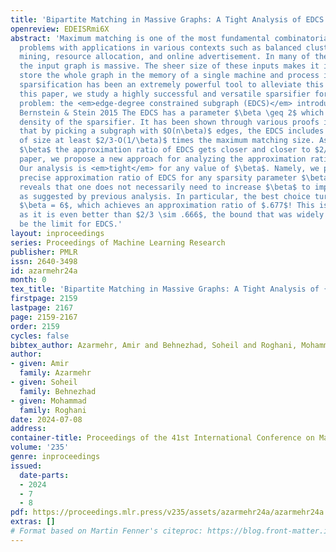 ```yaml
---
title: 'Bipartite Matching in Massive Graphs: A Tight Analysis of EDCS'
openreview: EDEISRmi6X
abstract: 'Maximum matching is one of the most fundamental combinatorial optimization
  problems with applications in various contexts such as balanced clustering, data
  mining, resource allocation, and online advertisement. In many of these applications,
  the input graph is massive. The sheer size of these inputs makes it impossible to
  store the whole graph in the memory of a single machine and process it there. Graph
  sparsification has been an extremely powerful tool to alleviate this problem. In
  this paper, we study a highly successful and versatile sparsifier for the matching
  problem: the <em>edge-degree constrained subgraph (EDCS)</em> introduced first by
  Bernstein & Stein 2015 The EDCS has a parameter $\beta \geq 2$ which controls the
  density of the sparsifier. It has been shown through various proofs in the literature
  that by picking a subgraph with $O(n\beta)$ edges, the EDCS includes a matching
  of size at least $2/3-O(1/\beta)$ times the maximum matching size. As such, by increasing
  $\beta$ the approximation ratio of EDCS gets closer and closer to $2/3$. In this
  paper, we propose a new approach for analyzing the approximation ratio of EDCS.
  Our analysis is <em>tight</em> for any value of $\beta$. Namely, we pinpoint the
  precise approximation ratio of EDCS for any sparsity parameter $\beta$. Our analysis
  reveals that one does not necessarily need to increase $\beta$ to improve approximation,
  as suggested by previous analysis. In particular, the best choice turns out to be
  $\beta = 6$, which achieves an approximation ratio of $.677$! This is arguably surprising
  as it is even better than $2/3 \sim .666$, the bound that was widely believed to
  be the limit for EDCS.'
layout: inproceedings
series: Proceedings of Machine Learning Research
publisher: PMLR
issn: 2640-3498
id: azarmehr24a
month: 0
tex_title: 'Bipartite Matching in Massive Graphs: A Tight Analysis of {EDCS}'
firstpage: 2159
lastpage: 2167
page: 2159-2167
order: 2159
cycles: false
bibtex_author: Azarmehr, Amir and Behnezhad, Soheil and Roghani, Mohammad
author:
- given: Amir
  family: Azarmehr
- given: Soheil
  family: Behnezhad
- given: Mohammad
  family: Roghani
date: 2024-07-08
address:
container-title: Proceedings of the 41st International Conference on Machine Learning
volume: '235'
genre: inproceedings
issued:
  date-parts:
  - 2024
  - 7
  - 8
pdf: https://proceedings.mlr.press/v235/assets/azarmehr24a/azarmehr24a.pdf
extras: []
# Format based on Martin Fenner's citeproc: https://blog.front-matter.io/posts/citeproc-yaml-for-bibliographies/
---
```

